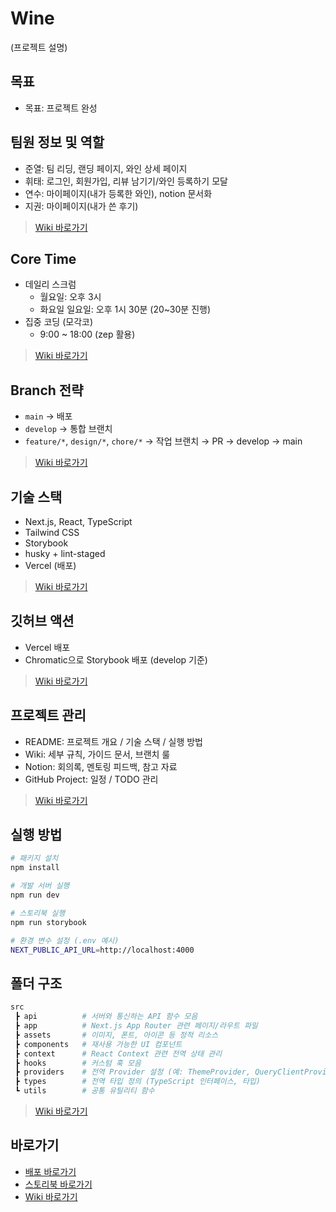 # Wine
(프로젝트 설명)

## 목표
- 목표: 프로젝트 완성

## 팀원 정보 및 역할
- 준열: 팀 리딩, 랜딩 페이지, 와인 상세 페이지
- 휘태: 로그인, 회원가입, 리뷰 남기기/와인 등록하기 모달
- 연수: 마이페이지(내가 등록한 와인), notion 문서화
- 지권: 마이페이지(내가 쓴 후기)

> [Wiki 바로가기](https://github.com/Team-3-2/Wine/wiki)

## Core Time
- 데일리 스크럼  
  - 월요일: 오후 3시  
  - 화요일 일요일: 오후 1시 30분 (20~30분 진행)
- 집중 코딩 (모각코)  
  - 9:00 ~ 18:00 (zep 활용)
 
> [Wiki 바로가기](https://github.com/Team-3-2/Wine/wiki)

## Branch 전략
- `main` → 배포
- `develop` → 통합 브랜치
- `feature/*`, `design/*`, `chore/*` → 작업 브랜치 → PR → develop → main

> [Wiki 바로가기](https://github.com/Team-3-2/Wine/wiki/%EB%B8%8C%EB%9E%9C%EC%B9%98-%EC%BB%A8%EB%B2%A4%EC%85%98)

## 기술 스택
- Next.js, React, TypeScript
- Tailwind CSS
- Storybook
- husky + lint-staged
- Vercel (배포)

> [Wiki 바로가기](https://github.com/Team-3-2/Wine/wiki/%EA%B8%B0%EC%88%A0-%EC%8A%A4%ED%83%9D)

## 깃허브 액션
- Vercel 배포  
- Chromatic으로 Storybook 배포 (develop 기준)  

> [Wiki 바로가기](https://github.com/Team-3-2/Wine/wiki/%EA%B9%83%ED%97%88%EB%B8%8C-%EC%95%A1%EC%85%98)

## 프로젝트 관리
- README: 프로젝트 개요 / 기술 스택 / 실행 방법
- Wiki: 세부 규칙, 가이드 문서, 브랜치 룰
- Notion: 회의록, 멘토링 피드백, 참고 자료
- GitHub Project: 일정 / TODO 관리

> [Wiki 바로가기](https://github.com/Team-3-2/Wine/wiki/%ED%94%84%EB%A1%9C%EC%A0%9D%ED%8A%B8-%EA%B4%80%EB%A6%AC)

## 실행 방법
```bash
# 패키지 설치
npm install

# 개발 서버 실행
npm run dev

# 스토리북 실행
npm run storybook

# 환경 변수 설정 (.env 예시)
NEXT_PUBLIC_API_URL=http://localhost:4000
```

## 폴더 구조

```bash
src
 ┣ api          # 서버와 통신하는 API 함수 모음
 ┣ app          # Next.js App Router 관련 페이지/라우트 파일
 ┣ assets       # 이미지, 폰트, 아이콘 등 정적 리소스
 ┣ components   # 재사용 가능한 UI 컴포넌트
 ┣ context      # React Context 관련 전역 상태 관리
 ┣ hooks        # 커스텀 훅 모음
 ┣ providers    # 전역 Provider 설정 (예: ThemeProvider, QueryClientProvider 등)
 ┣ types        # 전역 타입 정의 (TypeScript 인터페이스, 타입)
 ┗ utils        # 공통 유틸리티 함수
```
> [Wiki 바로가기](https://github.com/Team-3-2/Wine/wiki/%ED%8F%B4%EB%8D%94-%EA%B5%AC%EC%A1%B0)

## 바로가기
- [배포 바로가기](https://google.com/)
- [스토리북 바로가기](https://68d3998e0b054d1207706cbb-tzevsxkvcq.chromatic.com/?path=/docs/my-profile-accountitem--docs)
- [Wiki 바로가기](https://github.com/Team-3-2/Wine/wiki)

